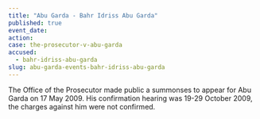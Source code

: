 ```yaml
---
title: "Abu Garda - Bahr Idriss Abu Garda"
published: true
event_date:
action:
case: the-prosecutor-v-abu-garda
accused:
  - bahr-idriss-abu-garda
slug: abu-garda-events-bahr-idriss-abu-garda
---
```


The Office of the Prosecutor made public a summonses to appear for Abu Garda on 17 May 2009. His confirmation hearing was 19-29 October 2009, the charges against him were not confirmed.

